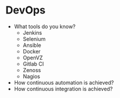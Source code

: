 # DevOps

* What tools do you know?
  * Jenkins
  * Selenium
  * Ansible
  * Docker
  * OpenVZ
  * Gitlab CI
  * Zenoss
  * Nagios
* How continuous automation is achieved?
* How continuous integration is achieved?

